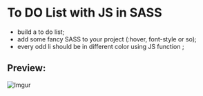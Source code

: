 # To DO List with JS in SASS

* build a to do list;
* add some fancy SASS to your project (:hover, font-style or so);
* every odd li should be in different color using  JS function ;

## Preview:

![Imgur](https://i.imgur.com/KAVv4qZ.png?1)
